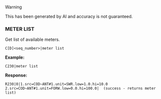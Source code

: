 > [!WARNING]
> This has been generated by AI and accuracy is not guaranteed.

### METER LIST

Get list of available meters.

```
C[D]<seq_number>|meter list
```

**Example:**
```
C230|meter list
```

**Response:**
```
R230|0|1.src=COD~ANT#1.unit=SWR.low=1.0.hi=10.0 2.src=COD~ANT#1.unit=FORW.low=0.0.hi=100.0|  (success - returns meter list)
```